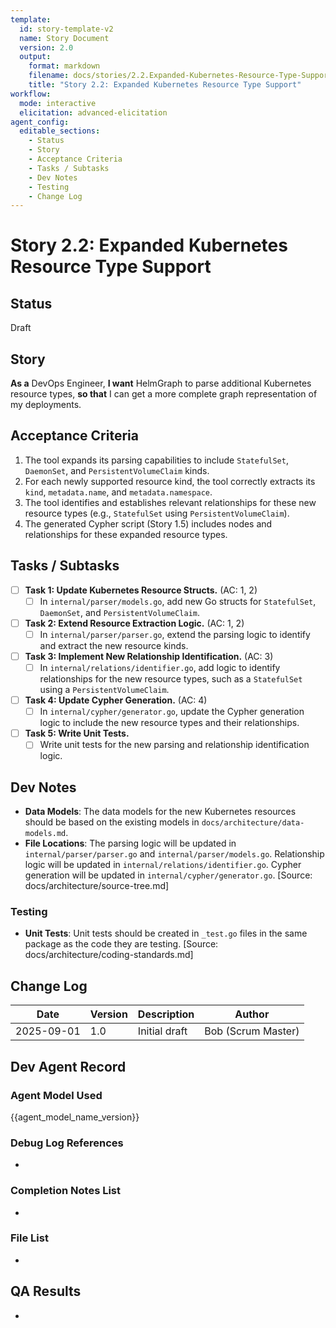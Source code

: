 ```yaml
---
template:
  id: story-template-v2
  name: Story Document
  version: 2.0
  output:
    format: markdown
    filename: docs/stories/2.2.Expanded-Kubernetes-Resource-Type-Support.md
    title: "Story 2.2: Expanded Kubernetes Resource Type Support"
workflow:
  mode: interactive
  elicitation: advanced-elicitation
agent_config:
  editable_sections:
    - Status
    - Story
    - Acceptance Criteria
    - Tasks / Subtasks
    - Dev Notes
    - Testing
    - Change Log
---
```

# Story 2.2: Expanded Kubernetes Resource Type Support

## Status
Draft

## Story
**As a** DevOps Engineer,
**I want** HelmGraph to parse additional Kubernetes resource types,
**so that** I can get a more complete graph representation of my deployments.

## Acceptance Criteria
1. The tool expands its parsing capabilities to include `StatefulSet`, `DaemonSet`, and `PersistentVolumeClaim` kinds.
2. For each newly supported resource kind, the tool correctly extracts its `kind`, `metadata.name`, and `metadata.namespace`.
3. The tool identifies and establishes relevant relationships for these new resource types (e.g., `StatefulSet` using `PersistentVolumeClaim`).
4. The generated Cypher script (Story 1.5) includes nodes and relationships for these expanded resource types.

## Tasks / Subtasks
- [ ] **Task 1: Update Kubernetes Resource Structs.** (AC: 1, 2)
    - [ ] In `internal/parser/models.go`, add new Go structs for `StatefulSet`, `DaemonSet`, and `PersistentVolumeClaim`.
- [ ] **Task 2: Extend Resource Extraction Logic.** (AC: 1, 2)
    - [ ] In `internal/parser/parser.go`, extend the parsing logic to identify and extract the new resource kinds.
- [ ] **Task 3: Implement New Relationship Identification.** (AC: 3)
    - [ ] In `internal/relations/identifier.go`, add logic to identify relationships for the new resource types, such as a `StatefulSet` using a `PersistentVolumeClaim`.
- [ ] **Task 4: Update Cypher Generation.** (AC: 4)
    - [ ] In `internal/cypher/generator.go`, update the Cypher generation logic to include the new resource types and their relationships.
- [ ] **Task 5: Write Unit Tests.**
    - [ ] Write unit tests for the new parsing and relationship identification logic.

## Dev Notes
- **Data Models**: The data models for the new Kubernetes resources should be based on the existing models in `docs/architecture/data-models.md`.
- **File Locations**: The parsing logic will be updated in `internal/parser/parser.go` and `internal/parser/models.go`. Relationship logic will be updated in `internal/relations/identifier.go`. Cypher generation will be updated in `internal/cypher/generator.go`. [Source: docs/architecture/source-tree.md]

### Testing
- **Unit Tests**: Unit tests should be created in `_test.go` files in the same package as the code they are testing. [Source: docs/architecture/coding-standards.md]

## Change Log
| Date | Version | Description | Author |
|---|---|---|---|
| 2025-09-01 | 1.0 | Initial draft | Bob (Scrum Master) |

## Dev Agent Record
### Agent Model Used
{{agent_model_name_version}}
### Debug Log References
-
### Completion Notes List
-
### File List
-

## QA Results
-
